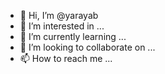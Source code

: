 - 👋 Hi, I’m @yarayab
- 👀 I’m interested in ...
- 🌱 I’m currently learning ...
- 💞️ I’m looking to collaborate on ...
- 📫 How to reach me ...

<!---
yarayab/yarayab is a ✨ special ✨ repository because its `README.md` (this file) appears on your GitHub profile.
You can click the Preview link to take a look at your changes.
--->
